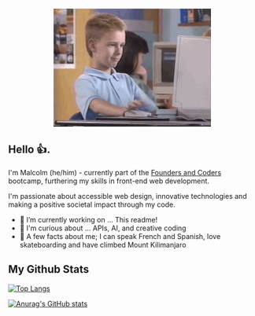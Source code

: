 <p align="center">
<img src="https://github.com/malcolmwilson8/malcolmwilson8/blob/main/thumbs-up.gif">
</p>

## Hello 👍.

I'm Malcolm (he/him) - currently part of the [Founders and Coders](https://learn.foundersandcoders.com/) bootcamp, furthering my skills in front-end web development.



I'm passionate about accessible web design, innovative technologies and making a positive societal impact through my code.

- 🔭 I’m currently working on ... This readme!
- 🌠 I'm curious about ... APIs, AI, and creative coding
- 🌄 A few facts about me; I can speak French and Spanish, love skateboarding and have climbed Mount Kilimanjaro

## My Github Stats

[![Top Langs](https://github-readme-stats.vercel.app/api/top-langs/?username=malcolmwilson8&theme=dark)](https://github.com/malcolmwilson8/github-readme-stats)

[![Anurag's GitHub stats](https://github-readme-stats.vercel.app/api?username=malcolmwilson8&theme=dark)](https://github.com/malcolmwilson8/github-readme-stats)


